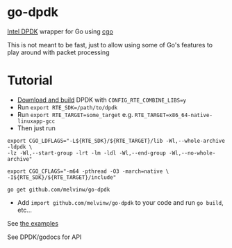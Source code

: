 # go-dpdk
[Intel DPDK](http://dpdk.org) wrapper for Go using [cgo](https://github.com/golang/go/wiki/cgo)

This is not meant to be fast, just to allow using some of Go's features to play
around with packet processing

# Tutorial
+ [Download and build](http://dpdk.org/doc/guides/linux_gsg/build_dpdk.html) 
DPDK with `CONFIG_RTE_COMBINE_LIBS=y`
+ Run `export RTE_SDK=/path/to/dpdk`
+ Run `export RTE_TARGET=some_target` e.g. `RTE_TARGET=x86_64-native-linuxapp-gcc`
+ Then just run
```
export CGO_LDFLAGS="-L${RTE_SDK}/${RTE_TARGET}/lib -Wl,--whole-archive -ldpdk \
-lz -Wl,--start-group -lrt -lm -ldl -Wl,--end-group -Wl,--no-whole-archive"

export CGO_CFLAGS="-m64 -pthread -O3 -march=native \
-I${RTE_SDK}/${RTE_TARGET}/include"

go get github.com/melvinw/go-dpdk
```
+ Add `import github.com/melvinw/go-dpdk` to your code and run `go build`, etc...

See [the examples](https://github.com/melvinw/go-dpdk-examples)

See DPDK/godocs for API

